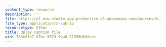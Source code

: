 ```yaml
---
content_type: resource
description: ''
file: https://ol-ocw-studio-app-production.s3.amazonaws.com/courses/6-172-performance-engineering-of-software-systems-fall-2018/763e81e707bc587994a871356b6d2cee_a_R_DpsENfk.vtt
file_type: application/x-subrip
resourcetype: Other
title: 3play caption file
uid: 763e81e7-07bc-5879-94a8-71356b6d2cee
---
```

